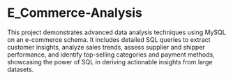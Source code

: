 # E_Commerce-Analysis
This project demonstrates advanced data analysis techniques using MySQL on an e-commerce schema. It includes detailed SQL queries to extract customer insights, analyze sales trends, assess supplier and shipper performance, and identify top-selling categories and payment methods, showcasing the power of SQL in deriving actionable insights from large datasets.
